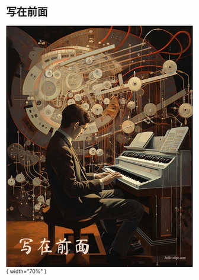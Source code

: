 # 写在前面

<div class="center-table" markdown>

![写在前面](../assets/covers/chapter_preface.jpg){ width="70%" }

</div>
